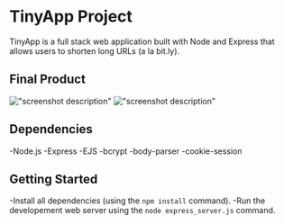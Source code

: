 # TinyApp Project

TinyApp is a full stack web application built with Node and Express that allows users to shorten long URLs (a la bit.ly).

## Final Product

!["screenshot description"](#)
!["screenshot description"](#)

## Dependencies

-Node.js
-Express
-EJS
-bcrypt
-body-parser
-cookie-session

## Getting Started

-Install all dependencies (using the `npm install` command).
-Run the developement web server using the `node express_server.js` command.